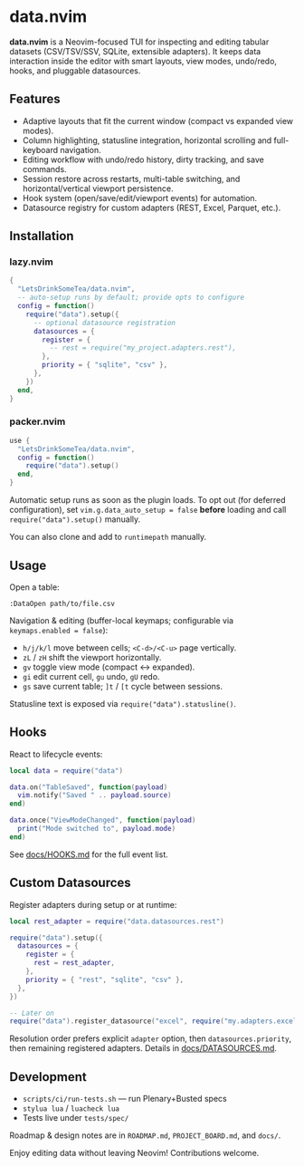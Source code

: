 # data.nvim

**data.nvim** is a Neovim-focused TUI for inspecting and editing tabular datasets (CSV/TSV/SSV, SQLite, extensible adapters). It keeps data interaction inside the editor with smart layouts, view modes, undo/redo, hooks, and pluggable datasources.

## Features

- Adaptive layouts that fit the current window (compact vs expanded view modes).
- Column highlighting, statusline integration, horizontal scrolling and full-keyboard navigation.
- Editing workflow with undo/redo history, dirty tracking, and save commands.
- Session restore across restarts, multi-table switching, and horizontal/vertical viewport persistence.
- Hook system (open/save/edit/viewport events) for automation.
- Datasource registry for custom adapters (REST, Excel, Parquet, etc.).

## Installation

### lazy.nvim

```lua
{
  "LetsDrinkSomeTea/data.nvim",
  -- auto-setup runs by default; provide opts to configure
  config = function()
    require("data").setup({
      -- optional datasource registration
      datasources = {
        register = {
          -- rest = require("my_project.adapters.rest"),
        },
        priority = { "sqlite", "csv" },
      },
    })
  end,
}
```

### packer.nvim

```lua
use {
  "LetsDrinkSomeTea/data.nvim",
  config = function()
    require("data").setup()
  end,
}
```

Automatic setup runs as soon as the plugin loads. To opt out (for deferred configuration), set `vim.g.data_auto_setup = false` **before** loading and call `require("data").setup()` manually.

You can also clone and add to `runtimepath` manually.

## Usage

Open a table:

```
:DataOpen path/to/file.csv
```

Navigation & editing (buffer-local keymaps; configurable via `keymaps.enabled = false`):

- `h/j/k/l` move between cells; `<C-d>/<C-u>` page vertically.
- `zL` / `zH` shift the viewport horizontally.
- `gv` toggle view mode (compact ↔ expanded).
- `gi` edit current cell, `gu` undo, `gU` redo.
- `gs` save current table; `]t` / `[t` cycle between sessions.

Statusline text is exposed via `require("data").statusline()`.

## Hooks

React to lifecycle events:

```lua
local data = require("data")

data.on("TableSaved", function(payload)
  vim.notify("Saved " .. payload.source)
end)

data.once("ViewModeChanged", function(payload)
  print("Mode switched to", payload.mode)
end)
```

See [docs/HOOKS.md](docs/HOOKS.md) for the full event list.

## Custom Datasources

Register adapters during setup or at runtime:

```lua
local rest_adapter = require("data.datasources.rest")

require("data").setup({
  datasources = {
    register = {
      rest = rest_adapter,
    },
    priority = { "rest", "sqlite", "csv" },
  },
})

-- Later on
require("data").register_datasource("excel", require("my.adapters.excel"))
```

Resolution order prefers explicit `adapter` option, then `datasources.priority`, then remaining registered adapters. Details in [docs/DATASOURCES.md](docs/DATASOURCES.md).

## Development

- `scripts/ci/run-tests.sh` — run Plenary+Busted specs
- `stylua lua` / `luacheck lua`
- Tests live under `tests/spec/`

Roadmap & design notes are in `ROADMAP.md`, `PROJECT_BOARD.md`, and `docs/`.

Enjoy editing data without leaving Neovim! Contributions welcome.
